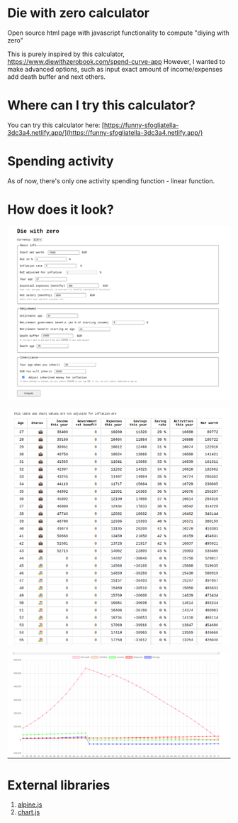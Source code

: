 # Die with zero calculator

Open source html page with javascript functionality to compute "diying with zero"

This is purely inspired by this calculator, https://www.diewithzerobook.com/spend-curve-app
However, I wanted to make advanced options, such as input exact amount of income/expenses add death buffer and next others.

# Where can I try this calculator?

You can try this calculator here: [https://funny-sfogliatella-3dc3a4.netlify.app/](https://funny-sfogliatella-3dc3a4.netlify.app/)

# Spending activity

As of now, there's only one activity spending function - linear function.

# How does it look?

![How does app look like](./docs/img2.png)

![How does app look like](./docs/img3.png)

![How does app look like](./docs/img4.png)

# External libraries

1. [alpine.js](https://alpinejs.dev/)
2. [chart.js](https://www.chartjs.org/)
